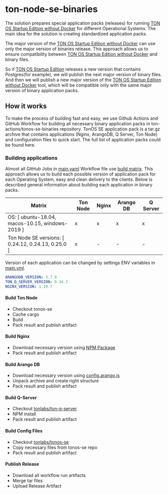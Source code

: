 # ton-node-se-binaries

The solution prepares special application packs (releases) for running [TON OS Startup Edition without Docker](https://github.com/ton-actions/tonos-se) for different Operational Systems. The main idea for the solution is creating standardized application packs.

The major version of the [TON OS Startup Edition without Docker](https://github.com/ton-actions/tonos-se) can use only the major version of binaries release. This approach allows us to ensure compatibility between [TON OS Startup Edition without Docker](https://github.com/ton-actions/tonos-se) and binary files. 

So if [TON OS Startup Edition](https://github.com/tonlabs/tonos-se) releases a new version that contains Postgres(for example), we will publish the next major version of binary files. And then we will publish a new major version of the [TON OS Startup Edition without Docker](https://github.com/ton-actions/tonos-se) tool, which will be compatible only with the same major version of binary application packs.

## How it works

To make the process of building fast and easy, we use Github Actions and GitHub Workflow for building all necessary binary application packs in ton-actions/tonos-se-binaries repository. TonOS SE application pack is a tar.gz archive that contains applications (Nginx, ArangoDB, Q Server, Ton Node) and configuration files to quick start. The full list of application packs could be found here.

### Building applications

Almost all GitHub Jobs in [main.yaml](https://github.com/ton-actions/tonos-se-binaries/blob/main/.github/workflows/main.yml) Workflow file use [build matrix](https://docs.github.com/en/actions/learn-github-actions/managing-complex-workflows#using-a-build-matrix). This approach allows us to build each possible version of application pack for each Operating System, easy and clean delivery to the clients. Below is described general information about building each application in binary packs.

| Matrix | Ton Node | Nginx | Arango DB | Q Server |
| --- | --- | --- | --- | --- |
| OS: [ ubuntu-18.04, macos-10.15, windows-2019 ] | x | x | x | x |
| Ton Node SE versions: [ 0.24.12, 0.24.13, 0.25.0 ] | x | - | - | - |

Version of each application can be changed by settings ENV variables in [main.yml](https://github.com/ton-actions/tonos-se-binaries/blob/main/.github/workflows/main.yml). 

```yml
ARANGODB_VERSION: 3.7.9
TON_Q_SERVER_VERSION: 0.34.1
NGINX_VERSION: 1.19.7
```

#### Build Ton Node

- Checkout tonos-se
- Cache cargo
- Build
- Pack result and publish artifact

#### Build Nginx

- Download necessary version using [NPM Package](https://github.com/ton-actions/tonos-se-binaries/tree/main/nginx)
- Pack result and publish artifact

#### Build Arango DB

- Download necessary version using [config.arango.js](https://github.com/ton-actions/tonos-se-binaries/blob/main/config.arangodb.js)
- Unpack archive and create right structure
- Pack result and publish artifact

#### Build Q-Server

- Checkout [tonlabs/ton-q-server](https://github.com/tonlabs/ton-q-server)
- NPM install
- Pack result and publish artifact

#### Build Config Files

- Checkout [tonlabs/tonos-se](https://github.com/tonlabs/tonos-se)
- Copy necessary files from tonos-se repo
- Pack result and publish artifact

#### Publish Release

- Download all workflow run artifacts
- Merge tar files
- Upload Release Artifact

